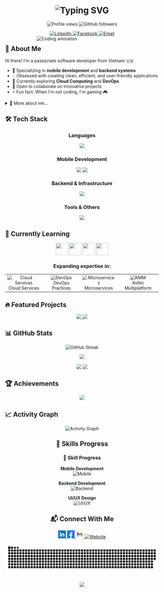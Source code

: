 <h1 align="center">
  <img src="https://readme-typing-svg.herokuapp.com?font=Fira+Code&size=30&pause=1000&color=6A5ACD&center=true&vCenter=true&random=false&width=600&lines=Welcome+to+my+Profile;I'm+L%C3%A2m+D%C6%B0%C6%A1ng;Mobile+%26+Backend+Developer;Always+learning+new+things" alt="Typing SVG" />
</h1>

<p align="center">
  <img src="https://komarev.com/ghpvc/?username=GnoudMal&label=Profile%20Views&color=6366f1&style=flat" alt="Profile views" />
  <img alt="GitHub followers" src="https://img.shields.io/github/followers/GnoudMal?style=social">
</p>

<div align="center">
  <a href="https://linkedin.com/in/gnoudmal">
    <img src="https://img.shields.io/badge/LinkedIn-%230077B5.svg?style=for-the-badge&logo=linkedin&logoColor=white" alt="LinkedIn"/>
  </a>
  <a href="https://facebook.com/duoalm">
    <img src="https://img.shields.io/badge/Facebook-%231877F2.svg?style=for-the-badge&logo=Facebook&logoColor=white" alt="Facebook"/>
  </a>
  <a href="mailto:lamduonghgvt@gmail.com">
    <img src="https://img.shields.io/badge/Email-D14836?style=for-the-badge&logo=gmail&logoColor=white" alt="Email"/>
  </a>
</div>

<img align="right" width="400" src="https://media.giphy.com/media/SWoSkN6DxTszqIKEqv/giphy.gif" alt="Coding animation" />

## 💫 About Me

Hi there! I'm a passionate software developer from Vietnam 🇻🇳

- 🚀 Specializing in **mobile development** and **backend systems**
- 💡 Obsessed with creating clean, efficient, and user-friendly applications
- 🌱 Currently exploring **Cloud Computing** and **DevOps**
- 🔭 Open to collaborate on innovative projects
- ⚡ Fun fact: When I'm not coding, I'm gaming 🎮

<details>
<summary>📃 More about me...</summary>
<br>
My journey in tech began with a deep curiosity about how applications work. This curiosity led me to explore various technologies, from mobile frameworks to backend systems, always pushing the boundaries of what I can build.

I believe in code that not only works but also tells a story—clear, efficient, and elegantly structured. When building applications, I prioritize:
- User experience above all
- Performance optimization
- Scalable architecture
- Clean and maintainable code

Beyond the world of code, I enjoy staying up-to-date with the latest tech trends, experimenting with new tools, and sharing knowledge with the community.
</details>

## 🛠️ Tech Stack

<div align="center">
<h3>Languages</h3>
  <img src="https://skillicons.dev/icons?i=kotlin,java,js,cpp&theme=dark" />
  
<h3>Mobile Development</h3>
  <img src="https://skillicons.dev/icons?i=react,androidstudio,gradle&theme=dark" />
  <img src="https://img.shields.io/badge/Jetpack%20Compose-4285F4.svg?style=for-the-badge&logo=jetpackcompose&logoColor=white">

<h3>Backend & Infrastructure</h3>
  <img src="https://skillicons.dev/icons?i=nodejs,express,firebase,mongodb&theme=dark" />
  
<h3>Tools & Others</h3>
  <img src="https://skillicons.dev/icons?i=git,figma&theme=dark" />
</div>

## 🌱 Currently Learning

<div align="center">
  <img src="https://cdn.jsdelivr.net/gh/devicons/devicon/icons/amazonwebservices/amazonwebservices-original.svg" width="40" height="40"/>
  <img src="https://cdn.jsdelivr.net/gh/devicons/devicon/icons/docker/docker-original.svg" width="40" height="40"/>
  <img src="https://cdn.jsdelivr.net/gh/devicons/devicon/icons/kubernetes/kubernetes-plain.svg" width="40" height="40"/>
  <img src="https://cdn.jsdelivr.net/gh/devicons/devicon/icons/terraform/terraform-original.svg" width="40" height="40"/>
</div>

<div align="center">
  <h3>Expanding expertise in:</h3>
  <table>
    <tr>
      <td align="center">
        <img src="https://media.giphy.com/media/UtEd87cLAH789bR5sk/giphy.gif" width="100px" alt="Cloud Services"/><br />
        <span>Cloud Services</span>
      </td>
      <td align="center">
        <img src="https://media.giphy.com/media/kH1DBkPNyZPOk0BxrM/giphy.gif" width="100px" alt="DevOps"/><br />
        <span>DevOps Practices</span>
      </td>
      <td align="center">
        <img src="https://media.giphy.com/media/lRvDUYpTYiDnQGEtJF/giphy.gif" width="100px" alt="Microservices"/><br />
        <span>Microservices</span>
      </td>
      <td align="center">
        <img src="https://media.giphy.com/media/vISmwpBJUNYzukTnVx/giphy.gif" width="100px" alt="KMM"/><br />
        <span>Kotlin Multiplatform</span>
      </td>
    </tr>
  </table>
</div>

## 🔥 Featured Projects

<div align="center">
  <a href="https://github.com/GnoudMal/HealthMate">
    <img src="https://github-readme-stats.vercel.app/api/pin/?username=GnoudMal&repo=HealthMate&theme=tokyonight&hide_border=true" />
  </a>
  <a href="https://github.com/GnoudMal/AnotherProject">
    <img src="https://github-readme-stats.vercel.app/api/pin/?username=GnoudMal&repo=HealthMate&theme=tokyonight&hide_border=true" />
  </a>
</div>


## 📊 GitHub Stats

<div align="center">
  <img src="https://github-readme-streak-stats.herokuapp.com/?user=GnoudMal&theme=tokyonight&hide_border=true" alt="GitHub Streak" />
</div>

<p align="center">
  <img src="https://github-profile-trophy.vercel.app/?username=GnoudMal&theme=tokyonight&column=-1&no-frame=true" />
</p>

<div align="center">
  <img height="180em" src="https://github-readme-stats.vercel.app/api?username=GnoudMal&count_private=true&show_icons=true&theme=tokyonight&hide_border=true&include_all_commits=true" />
  <img height="180em" src="https://github-readme-stats.vercel.app/api/top-langs/?username=GnoudMal&theme=tokyonight&hide_border=true&include_all_commits=true&count_private=true&layout=compact&langs_count=8" />
</div>

## 🏆 Achievements

<div align="center">
  <img src="https://github-profile-summary-cards.vercel.app/api/cards/profile-details?username=GnoudMal&theme=tokyonight" />
</div>

## 📈 Activity Graph

<div align="center">
  <img alt="Activity Graph" src="https://github-readme-activity-graph.vercel.app/graph?username=GnoudMal&theme=tokyo-night&hide_border=true" />
</div>

<h2 align="center">🎯 Skills Progress</h2>

<div align="center">
  
### 🚀 Skill Progress

**Mobile Development**  
![Mobile](https://progress-bar.dev/90/?width=400&color=6366f1)

**Backend Development**  
![Backend](https://progress-bar.dev/85/?width=400&color=6366f1)

**UI/UX Design**  
![UI/UX](https://progress-bar.dev/75/?width=400&color=6366f1)


</div>

<h2 align="center">📬 Connect With Me</h2>

<p align="center">
  <a href="https://linkedin.com/in/gnoudmal">
    <img width="5%" src="https://github.com/edent/SuperTinyIcons/blob/master/images/svg/linkedin.svg" alt="LinkedIn"/>
  </a>
  <a href="https://facebook.com/duoalm">
    <img width="5%" src="https://github.com/edent/SuperTinyIcons/blob/master/images/svg/facebook.svg" alt="Facebook"/>
  </a>
  <a href="mailto:lamduonghgvt@gmail.com">
    <img width="5%" src="https://github.com/edent/SuperTinyIcons/blob/master/images/svg/gmail.svg" alt="Gmail"/>
  </a>
  <a href="https://example.com">
    <img width="5%" src="https://github.com/edent/SuperTinyIcons/blob/master/images/svg/website.svg" alt="Website"/>
  </a>
</p>

<div align="center">
  <img src="https://raw.githubusercontent.com/AkshatRastogi-1nC0re/AkshatRastogi-1nC0re/output/github-contribution-grid-snake-dark.svg" alt="Snake animation" />
</div>

<p align="center">
  <img src="https://capsule-render.vercel.app/api?type=waving&color=gradient&height=100&section=footer"/>
</p>
